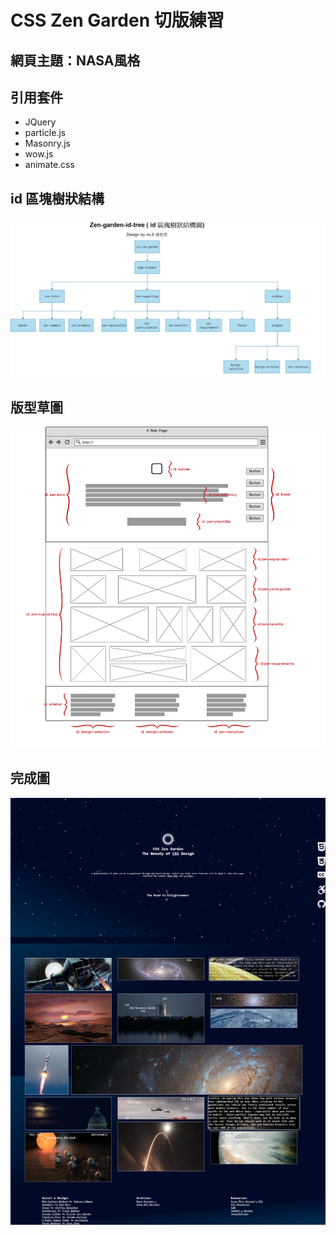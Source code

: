 # CSS Zen Garden 切版練習

## 網頁主題：NASA風格

## 引用套件
* JQuery
* particle.js
* Masonry.js
* wow.js
* animate.css

## id 區塊樹狀結構
<img src="./CSS-Zen-Garden-Tree.png">

## 版型草圖
<img src="./CSS-Zen-Garden-Mockup.png">

## 完成圖
<img src="./CSS-Zen-Garden-Screenshot.png">